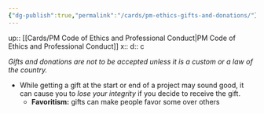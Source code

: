 ```yaml
---
{"dg-publish":true,"permalink":"/cards/pm-ethics-gifts-and-donations/"}
---
```


up:: [[Cards/PM Code of Ethics and Professional Conduct\|PM Code of Ethics and Professional Conduct]] 
x:: 
d:: c

*Gifts and donations are not to be accepted unless it is a custom or a law of the country.*
- While getting a gift at the start or end of a project may sound good, it can cause you to *lose your integrity* if you decide to receive the gift.
	- **Favoritism:** gifts can make people favor some over others 